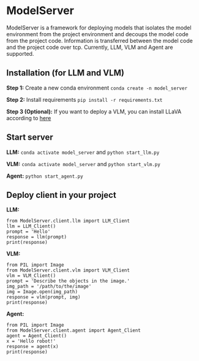 # ModelServer

ModelServer is a framework for deploying models that isolates the model environment from the project environment and decoups the model code from the project code. Information is transferred between the model code and the project code over tcp. Currently, LLM, VLM and Agent are supported.

## Installation (for LLM and VLM)

**Step 1:** Create a new conda environment ``conda create -n model_server``

**Step 2:** Install requirements ``pip install -r requirements.txt``

**Step 3 (Optional):** If you want to deploy a VLM, you can install LLaVA according to [here](https://github.com/haotian-liu/LLaVA) 

## Start server

**LLM:** ``conda activate model_server`` and ``python start_llm.py``

**VLM:** ``conda activate model_server`` and ``python start_vlm.py``

**Agent:** ``python start_agent.py``

## Deploy client in your project

**LLM:** 

```
from ModelServer.client.llm import LLM_Client
llm = LLM_Client()
prompt = 'Hello'
response = llm(prompt)
print(response)
```

**VLM:** 

```
from PIL import Image
from ModelServer.client.vlm import VLM_Client
vlm = VLM_Client()
prompt = 'Describe the objects in the image.'
img_path = '/path/to/the/image'
img = Image.open(img_path)
response = vlm(prompt, img)
print(response)
```

**Agent:** 

```
from PIL import Image
from ModelServer.client.agent import Agent_Client
agent = Agent_Client()
x = 'Hello robot!'
response = agent(x)
print(response)
```
